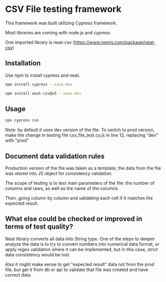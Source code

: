 # CSV File testing framework

This framework was built utilizing Cypress framework.

Most libraries are coming with node.js and cypress.

One imported library is neat-csv (https://www.npmjs.com/package/neat-csv)
  

## Installation

Use npm to install cypress and neat.

```bash
npm install cypress --save-dev 

npm install neat-csv@v5 --save-dev  
```

## Usage

```bash
npx cypress run
```
Note: by default it uses dev version of the file. To switch to prod version, make the change in testing file csv_file_test.cy.js in line 12, replacing "dev" with "prod"

## Document data validation rules
Production version of the file was taken as a template, the data from the file was stored into JS object for consistency validation.

The scope of testing is to test main parameters of the file: the number of columns and raws, as well as the name of the columns.

Then, going column by column and validating each cell if it matches the expected result.

## What else could be checked or improved in terms of test quality?
Neat library converts all data into String type. One of the steps to deeper analyze the data is to try to convert numbers into numerical data format, or apply regex validation  where it can be implemented, but in this case, strict data consistency would be lost.

Also it might make sense to get "expected result" data not from the prod file, but get it from db or api to validate that file was created and have correct data.